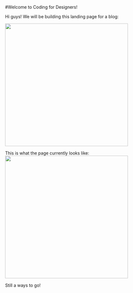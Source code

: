 #Welcome to Coding for Designers!

Hi guys! We will be building this landing page for a blog: 

<img src="https://cloud.githubusercontent.com/assets/9708700/10778358/bebf22e6-7cfb-11e5-800e-669bd47e6ddd.png" width="400">

<br/>


This is what the page currently looks like: 
<br/>
<img src="https://cloud.githubusercontent.com/assets/9708700/10778373/f61accea-7cfb-11e5-8fb0-6c7b019e591f.png" width="400">

Still a ways to go! 
